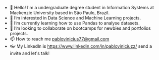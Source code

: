 - 👋 Hello! I'm a undergraduate degree student in Information Systems at Mackenzie University based in São Paulo, Brazil.
- 👀 I’m interested in Data Science and Machine Learning projects.
- 🌱 I’m currently learning how to use Pandas to analyse datasets.
- 💞️ I’m looking to collaborate on bootcamps for newbies and portfolios projects.
- 📫 How to reach me pablovinicius77@gmail.com
- 👓 My LinkedIn is https://www.linkedin.com/in/pabloviniciuzz/ send a invite and let's talk! 

<!---
pabloviniciuzz/pabloviniciuzz is a ✨ special ✨ repository because its `README.md` (this file) appears on your GitHub profile.
You can click the Preview link to take a look at your changes.
--->
